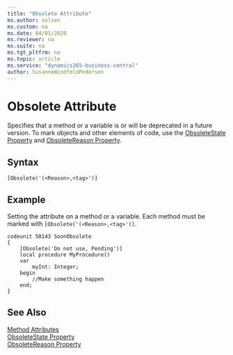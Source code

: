 ```yaml
---
title: "Obsolete Attribute"
ms.author: solsen
ms.custom: na
ms.date: 04/01/2020
ms.reviewer: na
ms.suite: na
ms.tgt_pltfrm: na
ms.topic: article
ms.service: "dynamics365-business-central"
author: SusanneWindfeldPedersen
---
```


# Obsolete Attribute
Specifies that a method or a variable is or will be deprecated in a future version. To mark objects and other elements of code, use the [ObsoleteState Property](../properties/devenv-obsoletestate-property.md) and [ObsoleteReason Property](../properties/devenv-obsoletereason-property.md).

## Syntax  
```  
[Obsolete('(<Reason>,<tag>')]
```
  
## Example
Setting the attribute on a method or a variable. Each method must be marked with `[Obsolete('(<Reason>,<tag>')]`.

```
codeunit 50143 SoonObsolete
{
    [Obsolete('Do not use, Pending')]
    local procedure MyProcedure()
    var
        myInt: Integer;
    begin
        //Make something happen
    end;
}

```
  
## See Also  
[Method Attributes](devenv-obsolete-attribute.md)  
[ObsoleteState Property](../properties/devenv-obsoletestate-property.md)  
[ObsoleteReason Property](../properties/devenv-obsoletereason-property.md)  